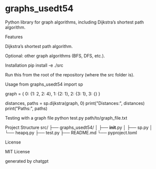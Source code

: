 # graphs_usedt54

Python library for graph algorithms, including Dijkstra’s shortest path algorithm.

Features

Dijkstra’s shortest path algorithm.

Optional: other graph algorithms (BFS, DFS, etc.).

Installation
pip install -e ./src


Run this from the root of the repository (where the src folder is).

Usage
from graphs_usedt54 import sp

graph = {
    0: {1: 2, 2: 4},
    1: {2: 1},
    2: {3: 1},
    3: {}
}

distances, paths = sp.dijkstra(graph, 0)
print("Distances:", distances)
print("Paths:", paths)

Testing with a graph file
python test.py path/to/graph_file.txt

Project Structure
src/
├── graphs_usedt54/
│   ├── __init__.py
│   ├── sp.py
│   └── heapq.py
├── test.py
├── README.md
└── pyproject.toml

License

MIT License

generated by chatgpt